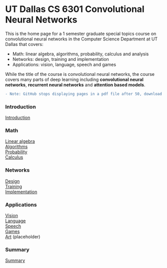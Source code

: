 # UT Dallas CS 6301 Convolutional Neural Networks

This is the home page for a 1 semester graduate special topics course on convolutional neural networks in the Computer Science Department at UT Dallas that covers:

- Math:  linear algebra, algorithms, probability, calculus and analysis
- Networks:  design, training and implementation
- Applications:  vision, language, speech and games

While the title of the course is convolutional neural networks, the course covers many parts of deep learning including **convolutional neural networks**, **recurrent neural networks** and **attention based models**.

```diff
- Note: GitHub stops displaying pages in a pdf file after 50, download the pdf to see pages 50+
```

### Introduction  
[Introduction](https://github.com/arthurredfern/UT-Dallas-CS-6301-CNNs/blob/master/Lectures/xNNs_000_Introduction.pdf)  

### Math  
[Linear algebra](https://github.com/arthurredfern/UT-Dallas-CS-6301-CNNs/blob/master/Lectures/xNNs_010_LinearAlgebra.pdf)  
[Algorithms](https://github.com/arthurredfern/UT-Dallas-CS-6301-CNNs/blob/master/Lectures/xNNs_020_Algorithms.pdf)  
[Probability](https://github.com/arthurredfern/UT-Dallas-CS-6301-CNNs/blob/master/Lectures/xNNs_030_Probability.pdf)  
[Calculus](https://github.com/arthurredfern/UT-Dallas-CS-6301-CNNs/blob/master/Lectures/xNNs_040_Calculus.pdf)  

### Networks  
[Design](https://github.com/arthurredfern/UT-Dallas-CS-6301-CNNs/blob/master/Lectures/xNNs_050_Design.pdf)  
[Training](https://github.com/arthurredfern/UT-Dallas-CS-6301-CNNs/blob/master/Lectures/xNNs_060_Training.pdf)  
[Implementation](https://github.com/arthurredfern/UT-Dallas-CS-6301-CNNs/blob/master/Lectures/xNNs_070_Implementation.pdf)  

### Applications  
[Vision](https://github.com/arthurredfern/UT-Dallas-CS-6301-CNNs/blob/master/Lectures/xNNs_080_Vision.pdf)  
[Language](https://github.com/arthurredfern/UT-Dallas-CS-6301-CNNs/blob/master/Lectures/xNNs_090_Language.pdf)  
[Speech](https://github.com/arthurredfern/UT-Dallas-CS-6301-CNNs/blob/master/Lectures/xNNs_100_Speech.pdf)  
[Games](https://github.com/arthurredfern/UT-Dallas-CS-6301-CNNs/blob/master/Lectures/xNNs_110_Games.pdf)  
[Art](https://github.com/arthurredfern/UT-Dallas-CS-6301-CNNs/blob/master/Lectures/xNNs_120_Art.pdf) (placeholder)  

### Summary  
[Summary](https://github.com/arthurredfern/UT-Dallas-CS-6301-CNNs/blob/master/Lectures/xNNs_130_Summary.pdf)  
